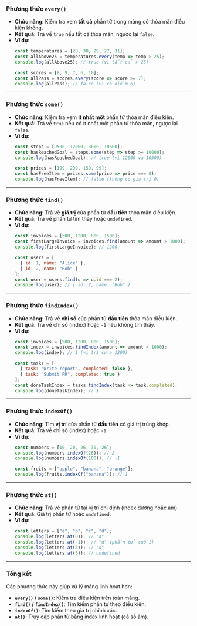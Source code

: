 ### **Phương thức `every()`**
* **Chức năng**: Kiểm tra xem **tất cả** phần tử trong mảng có thỏa mãn điều kiện không.
* **Kết quả**: Trả về `true` nếu tất cả thỏa mãn, ngược lại `false`.
* **Ví dụ**:
  ```javascript
  const temperatures = [28, 30, 29, 27, 31];
  const allAbove25 = temperatures.every(temp => temp > 25);
  console.log(allAbove25); // true (vì tất cả > 25)

  const scores = [8, 9, 7, 6, 10];
  const allPass = scores.every(score => score >= 7);
  console.log(allPass); // false (vì có điểm 6)
  ```

---

### **Phương thức `some()`**
* **Chức năng**: Kiểm tra xem **ít nhất một** phần tử thỏa mãn điều kiện.
* **Kết quả**: Trả về `true` nếu có ít nhất một phần tử thỏa mãn, ngược lại `false`.
* **Ví dụ**:
  ```javascript
  const steps = [9500, 12000, 8000, 10500];
  const hasReachedGoal = steps.some(step => step >= 10000);
  console.log(hasReachedGoal); // true (vì 12000 và 10500)

  const prices = [199, 299, 159, 99];
  const hasFreeItem = prices.some(price => price === 0);
  console.log(hasFreeItem); // false (không có giá trị 0)
  ```

---

### **Phương thức `find()`**
* **Chức năng**: Trả về **giá trị** của phần tử **đầu tiên** thỏa mãn điều kiện.
* **Kết quả**: Trả về phần tử tìm thấy hoặc `undefined`.
* **Ví dụ**:
  ```javascript
  const invoices = [500, 1200, 800, 1500];
  const firstLargeInvoice = invoices.find(amount => amount > 1000);
  console.log(firstLargeInvoice); // 1200

  const users = [
    { id: 1, name: "Alice" },
    { id: 2, name: "Bob" }
  ];
  const user = users.find(u => u.id === 2);
  console.log(user); // { id: 2, name: "Bob" }
  ```

---

### **Phương thức `findIndex()`**
* **Chức năng**: Trả về **chỉ số** của phần tử **đầu tiên** thỏa mãn điều kiện.
* **Kết quả**: Trả về chỉ số (index) hoặc `-1` nếu không tìm thấy.
* **Ví dụ**:
  ```javascript
  const invoices = [500, 1200, 800, 1500];
  const index = invoices.findIndex(amount => amount > 1000);
  console.log(index); // 1 (vị trí của 1200)

  const tasks = [
    { task: "Write report", completed: false },
    { task: "Submit PR", completed: true }
  ];
  const doneTaskIndex = tasks.findIndex(task => task.completed);
  console.log(doneTaskIndex); // 1
  ```

---

### **Phương thức `indexOf()`**
* **Chức năng**: Tìm **vị trí** của phần tử **đầu tiên** có giá trị trùng khớp.
* **Kết quả**: Trả về chỉ số (index) hoặc `-1`.
* **Ví dụ**:
  ```javascript
  const numbers = [10, 20, 26, 30, 26];
  console.log(numbers.indexOf(26)); // 2
  console.log(numbers.indexOf(100)); // -1

  const fruits = ["apple", "banana", "orange"];
  console.log(fruits.indexOf("banana")); // 1
  ```

---

### **Phương thức `at()`**
* **Chức năng**: Trả về phần tử tại vị trí chỉ định (index dương hoặc âm).
* **Kết quả**: Giá trị phần tử hoặc `undefined`.
* **Ví dụ**:
  ```javascript
  const letters = ["a", "b", "c", "d"];
  console.log(letters.at(0)); // "a"
  console.log(letters.at(-1)); // "d" (phần tử cuối)
  console.log(letters.at(3)); // "d"
  console.log(letters.at(5)); // undefined
  ```

---

### Tổng kết
Các phương thức này giúp xử lý mảng linh hoạt hơn:
- **`every()` / `some()`**: Kiểm tra điều kiện trên toàn mảng.
- **`find()` / `findIndex()`**: Tìm kiếm phần tử theo điều kiện.
- **`indexOf()`**: Tìm kiếm theo giá trị chính xác.
- **`at()`**: Truy cập phần tử bằng index linh hoạt (cả số âm).